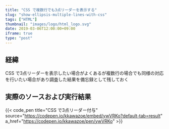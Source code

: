 ```yaml
---
title: "CSS で複数行でも3点リーダーを表示する"
slug: "show-ellipsis-multiple-lines-with-css"
tags: ["HTML"]
thumbnail: "images/logo/html_logo.svg"
date: 2019-03-06T12:00:00+09:00
iframe: true
type: "post"
---
```


## 経緯

CSS で3点リーダーを表示したい場合がよくあるが複数行の場合でも同様の対応を行いたい場合があり調査した結果を備忘録として残しておく

## 実際のソースおよび実行結果

{{< code_pen title="CSS で3点リーダー付与" source="https://codepen.io/kkawazoe/embed/ywVRKo?default-tab=result" a_href="https://codepen.io/kkawazoe/pen/ywVRKo" >}}
